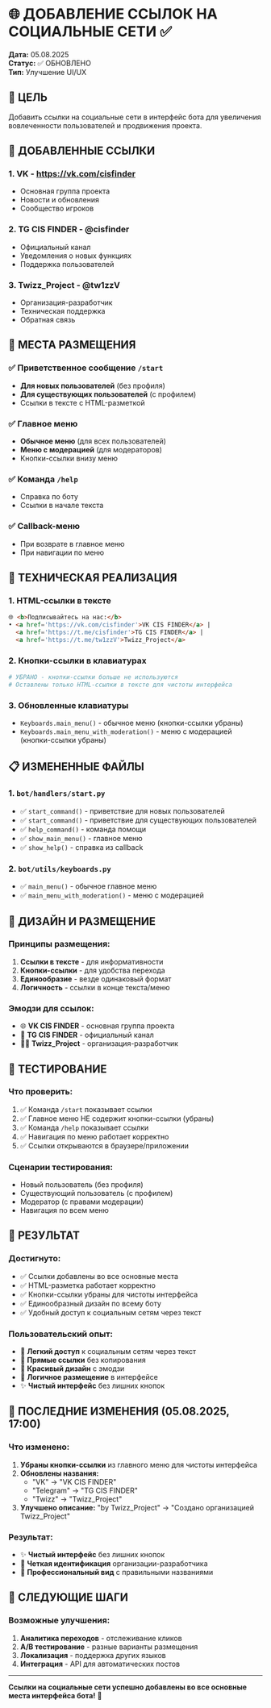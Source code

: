 # 🌐 ДОБАВЛЕНИЕ ССЫЛОК НА СОЦИАЛЬНЫЕ СЕТИ ✅

**Дата:** 05.08.2025  
**Статус:** ✅ ОБНОВЛЕНО  
**Тип:** Улучшение UI/UX  

## 🎯 ЦЕЛЬ

Добавить ссылки на социальные сети в интерфейс бота для увеличения вовлеченности пользователей и продвижения проекта.

## 🔗 ДОБАВЛЕННЫЕ ССЫЛКИ

### 1. **VK** - https://vk.com/cisfinder
- Основная группа проекта
- Новости и обновления
- Сообщество игроков

### 2. **TG CIS FINDER** - @cisfinder  
- Официальный канал
- Уведомления о новых функциях
- Поддержка пользователей

### 3. **Twizz_Project** - @tw1zzV
- Организация-разработчик
- Техническая поддержка
- Обратная связь

## 📱 МЕСТА РАЗМЕЩЕНИЯ

### ✅ Приветственное сообщение `/start`
- **Для новых пользователей** (без профиля)
- **Для существующих пользователей** (с профилем)
- Ссылки в тексте с HTML-разметкой

### ✅ Главное меню
- **Обычное меню** (для всех пользователей)
- **Меню с модерацией** (для модераторов)
- Кнопки-ссылки внизу меню

### ✅ Команда `/help`
- Справка по боту
- Ссылки в начале текста

### ✅ Callback-меню
- При возврате в главное меню
- При навигации по меню

## 🔧 ТЕХНИЧЕСКАЯ РЕАЛИЗАЦИЯ

### 1. **HTML-ссылки в тексте**
```html
🌐 <b>Подписывайтесь на нас:</b>
• <a href='https://vk.com/cisfinder'>VK CIS FINDER</a> | 
  <a href='https://t.me/cisfinder'>TG CIS FINDER</a> | 
  <a href='https://t.me/tw1zzV'>Twizz_Project</a>
```

### 2. **Кнопки-ссылки в клавиатурах**
```python
# УБРАНО - кнопки-ссылки больше не используются
# Оставлены только HTML-ссылки в тексте для чистоты интерфейса
```

### 3. **Обновленные клавиатуры**
- `Keyboards.main_menu()` - обычное меню (кнопки-ссылки убраны)
- `Keyboards.main_menu_with_moderation()` - меню с модерацией (кнопки-ссылки убраны)

## 📋 ИЗМЕНЕННЫЕ ФАЙЛЫ

### 1. **`bot/handlers/start.py`**
- ✅ `start_command()` - приветствие для новых пользователей
- ✅ `start_command()` - приветствие для существующих пользователей  
- ✅ `help_command()` - команда помощи
- ✅ `show_main_menu()` - главное меню
- ✅ `show_help()` - справка из callback

### 2. **`bot/utils/keyboards.py`**
- ✅ `main_menu()` - обычное главное меню
- ✅ `main_menu_with_moderation()` - меню с модерацией

## 🎨 ДИЗАЙН И РАЗМЕЩЕНИЕ

### **Принципы размещения:**
1. **Ссылки в тексте** - для информативности
2. **Кнопки-ссылки** - для удобства перехода
3. **Единообразие** - везде одинаковый формат
4. **Логичность** - ссылки в конце текста/меню

### **Эмодзи для ссылок:**
- 🌐 **VK CIS FINDER** - основная группа проекта
- 📱 **TG CIS FINDER** - официальный канал  
- 👨‍💻 **Twizz_Project** - организация-разработчик

## 🧪 ТЕСТИРОВАНИЕ

### **Что проверить:**
1. ✅ Команда `/start` показывает ссылки
2. ✅ Главное меню НЕ содержит кнопки-ссылки (убраны)
3. ✅ Команда `/help` показывает ссылки
4. ✅ Навигация по меню работает корректно
5. ✅ Ссылки открываются в браузере/приложении

### **Сценарии тестирования:**
- Новый пользователь (без профиля)
- Существующий пользователь (с профилем)
- Модератор (с правами модерации)
- Навигация по всем меню

## 🎯 РЕЗУЛЬТАТ

### **Достигнуто:**
- ✅ Ссылки добавлены во все основные места
- ✅ HTML-разметка работает корректно
- ✅ Кнопки-ссылки убраны для чистоты интерфейса
- ✅ Единообразный дизайн по всему боту
- ✅ Удобный доступ к социальным сетям через текст

### **Пользовательский опыт:**
- 📱 **Легкий доступ** к социальным сетям через текст
- 🔗 **Прямые ссылки** без копирования
- 🎨 **Красивый дизайн** с эмодзи
- 📍 **Логичное размещение** в интерфейсе
- ✨ **Чистый интерфейс** без лишних кнопок

## 🔄 ПОСЛЕДНИЕ ИЗМЕНЕНИЯ (05.08.2025, 17:00)

### **Что изменено:**
1. **Убраны кнопки-ссылки** из главного меню для чистоты интерфейса
2. **Обновлены названия:**
   - "VK" → "VK CIS FINDER"
   - "Telegram" → "TG CIS FINDER"  
   - "Twizz" → "Twizz_Project"
3. **Улучшено описание:** "by Twizz_Project" → "Создано организацией Twizz_Project"

### **Результат:**
- ✨ **Чистый интерфейс** без лишних кнопок
- 🏢 **Четкая идентификация** организации-разработчика
- 📱 **Профессиональный вид** с правильными названиями

## 🚀 СЛЕДУЮЩИЕ ШАГИ

### **Возможные улучшения:**
1. **Аналитика переходов** - отслеживание кликов
2. **A/B тестирование** - разные варианты размещения
3. **Локализация** - поддержка других языков
4. **Интеграция** - API для автоматических постов

---

**Ссылки на социальные сети успешно добавлены во все основные места интерфейса бота!** 🎉

